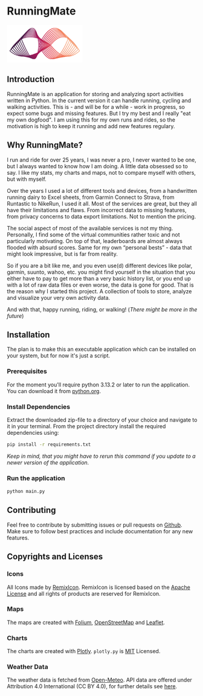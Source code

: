 
# RunningMate
![Alt Text](images/logo-runningmate.png)
## Introduction
RunningMate is an application for storing and analyzing sport activities written in Python. 
In the current version it can handle running, cycling and walking activities. 
This is - and will be for a while - work in progress, so expect some bugs and missing features. 
But I try my best and I really "eat my own dogfood". I am using this for my own runs and rides, 
so the motivation is high to keep it running and add new features regulary.

## Why RunningMate?
I run and ride for over 25 years, I was never a pro, I never wanted to be one, but I always wanted to know how I am doing. 
A little data obsessed so to say. I like my stats, my charts and maps, not to compare myself with others, but with myself.

Over the years I used a lot of different tools and devices, from a handwritten running dairy to Excel sheets, from Garmin Connect to Strava, 
from Runtastic to NikeRun, I used it all. Most of the services are great, but they all have their limitations and flaws. 
From incorrect data to missing features, from privacy concerns to data export limitations. Not to mention the pricing. 

The social aspect of most of the available services is not my thing. Personally, I find some of the virtual communities rather toxic 
and not particularly motivating. On top of that, leaderboards are almost always flooded with absurd scores. Same for my own 
“personal bests” - data that might look impressive, but is far from reality.

So if you are a bit like me, and you even use(d) different devices like polar, garmin, suunto, wahoo, etc. you might find yourself in the
situation that you either have to pay to get more than a very basic history list, or you end up with a lot of raw data files or even worse, 
the data is gone for good. That is the reason why I started this project. 
A collection of tools to store, analyze and visualize your very own activity data.

And with that, happy running, riding, or walking! (*There might be more in the future*)

## Installation
The plan is to make this an executable application which can be installed on your system, but for now it's just a script.

### Prerequisites
For the moment you'll require python 3.13.2 or later to run the application. You can download it from [python.org](https://www.python.org/downloads/). 

### Install Dependencies
Extract the downloaded zip-file to a directory of your choice and navigate to it in your terminal. From the project directory install the required dependencies using:

   ```sh
   pip install -r requirements.txt
   ```

*Keep in mind, that you might have to rerun this command if you update to a newer version of the application.*

### Run the application

   ```sh
   python main.py
   ```

## Contributing
Feel free to contribute by submitting issues or pull requests on [Github](https://github.com/axelmichel/runningmate). Make sure to follow best practices and include documentation for any new features.

## Copyrights and Licenses

### Icons
All Icons made by [RemixIcon](https://remixicon.com/). RemixIcon is licensed based on the [Apache License](https://github.com/Remix-Design/remixicon/blob/master/License) and all rights of products are reserved for RemixIcon.

### Maps
The maps are created with [Folium](https://python-visualization.github.io/folium/latest/index.html), [OpenStreetMap](https://www.openstreetmap.org) and [Leaflet](https://leafletjs.com/).

### Charts
The charts are created with [Plotly](https://github.com/plotly/plotly.py). `plotly.py` is [MIT](https://github.com/plotly/plotly.py/blob/main/LICENSE.txt) Licensed.

### Weather Data
The weather data is fetched from [Open-Meteo](https://open-meteo.com/). API data are offered under Attribution 4.0 International (CC BY 4.0), for further details see [here](https://open-meteo.com/en/license).